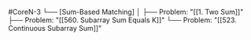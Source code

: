 #CoreN-3
└── [Sum-Based Matching]
    │
    ├── Problem: "[[1. Two Sum]]"
    ├── Problem: "[[560. Subarray Sum Equals K]]"
    └── Problem: "[[523. Continuous Subarray Sum]]"